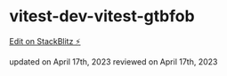 # vitest-dev-vitest-gtbfob

[Edit on StackBlitz ⚡️](https://stackblitz.com/edit/vitest-dev-vitest-gtbfob)

updated on April 17th, 2023
reviewed on April 17th, 2023